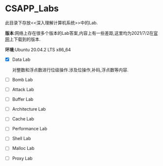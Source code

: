 # CSAPP_Labs

此目录下存放<<深入理解计算机系统>>中的Lab.

**版本**:网络上存在很多个版本的Lab答案,内容上有一些差距,这里均为2021/7/2在[官网](http://csapp.cs.cmu.edu/3e/labs.html)上下载到的版本.

**环境**:Ubuntu 20.04.2 LTS x86_64



- [x] Data Lab

  对整数和浮点数进行位级操作.涉及位操作,补码,浮点数等内容.  

- [ ] Bomb Lab

- [ ] Attack Lab

- [ ] Buffer Lab

- [ ] Architecture Lab

- [ ] Cache Lab

- [ ] Performance Lab

- [ ] Shell Lab

- [ ] Malloc Lab

- [ ] Proxy Lab

